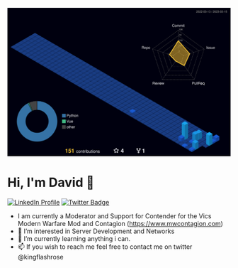 ![](./profile-3d-contrib/profile-night-view.svg)
# Hi, I'm David 👋
[![LinkedIn Profile](https://img.shields.io/badge/-DavidRoseLincs-blue?style=flat&logo=Linkedin&logoColor=white&link=https://www.linkedin.com/in/davidroselincs)](https://linkedin.com/in/davidroselincs)
[![Twitter Badge](https://img.shields.io/badge/-@kingflashrose-1ca0f1?style=flat&labelColor=1ca0f1&logo=twitter&logoColor=white&link=https://twitter.com/kingflashrose                  )](https://twitter.com/kingflashrose)

- I am currently a Moderator and Support for Contender 
for the Vics Modern Warfare Mod and Contagion (https://www.mwcontagion.com)
- 👀 I’m interested in Server Development and Networks
- 🌱 I’m currently learning anything i can.
- 📫 If you wish to reach me feel free to contact me on twitter @kingflashrose

<!---
DavidRoseLincs/DavidRoseLincs is a ✨ special ✨ repository because its `README.md` (this file) appears on your GitHub profile.
You can click the Preview link to take a look at your changes.
--->
